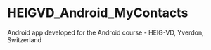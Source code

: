# HEIGVD_Android_MyContacts
Android app developed for the Android course - HEIG-VD, Yverdon, Switzerland
